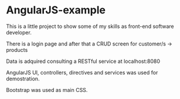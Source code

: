 # AngularJS-example
This is a little project to show some of my skills as front-end software developer.

There is a login page and after that a CRUD screen for customer/s -> products

Data is adquired consulting a RESTful service at localhost:8080

AngularJS UI, controllers, directives and services was used for demostration.

Bootstrap was used as main CSS.
